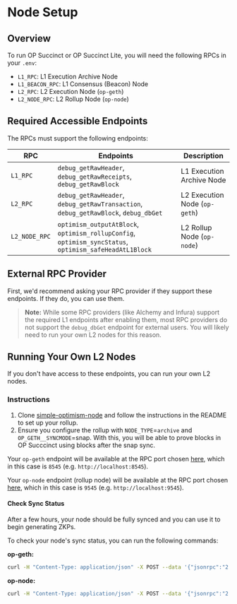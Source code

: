 # Node Setup

## Overview

To run OP Succinct or OP Succinct Lite, you will need the following RPCs in your `.env`:

- `L1_RPC`: L1 Execution Archive Node
- `L1_BEACON_RPC`: L1 Consensus (Beacon) Node
- `L2_RPC`: L2 Execution Node (`op-geth`)
- `L2_NODE_RPC`: L2 Rollup Node (`op-node`)

## Required Accessible Endpoints

The RPCs must support the following endpoints:

| RPC | Endpoints | Description |
|-----|-----------|-------------|
| `L1_RPC` | `debug_getRawHeader`, `debug_getRawReceipts`, `debug_getRawBlock` | L1 Execution Archive Node |
| `L2_RPC` | `debug_getRawHeader`, `debug_getRawTransaction`, `debug_getRawBlock`, `debug_dbGet` | L2 Execution Node (`op-geth`) |
| `L2_NODE_RPC` | `optimism_outputAtBlock`, `optimism_rollupConfig`, `optimism_syncStatus`, `optimism_safeHeadAtL1Block` | L2 Rollup Node (`op-node`) |

## External RPC Provider

First, we'd recommend asking your RPC provider if they support these endpoints. If they do, you can use them.

> **Note:** While some RPC providers (like Alchemy and Infura) support the required L1 endpoints after enabling them, most RPC providers do not support the `debug_dbGet` endpoint for external users. You will likely need to run your own L2 nodes for this reason.

## Running Your Own L2 Nodes

If you don't have access to these endpoints, you can run your own L2 nodes.

### Instructions
1. Clone [simple-optimism-node](https://github.com/smartcontracts/simple-optimism-node) and follow the instructions in the README to set up your rollup.
2. Ensure you configure the rollup with `NODE_TYPE`=`archive` and `OP_GETH__SYNCMODE`=snap. With this, you will be able to prove blocks in OP Succcinct using blocks after the snap sync.

Your `op-geth` endpoint will be available at the RPC port chosen [here](https://github.com/smartcontracts/simple-optimism-node/blob/main/scripts/start-op-geth.sh#L39), which in this case is `8545` (e.g. `http://localhost:8545`).

Your `op-node` endpoint (rollup node) will be available at the RPC port chosen [here](https://github.com/smartcontracts/simple-optimism-node/blob/main/scripts/start-op-node.sh#L21), which in this case is `9545` (e.g. `http://localhost:9545`).

#### Check Sync Status

After a few hours, your node should be fully synced and you can use it to begin generating ZKPs.

To check your node's sync status, you can run the following commands:

**op-geth:**

```bash
curl -H "Content-Type: application/json" -X POST --data '{"jsonrpc":"2.0","method":"eth_syncing","params":[],"id":1}' http://localhost:8545
```

**op-node:**

```bash
curl -H "Content-Type: application/json" -X POST --data '{"jsonrpc":"2.0","method":"optimism_syncStatus","params":[],"id":1}' http://localhost:9545
```

